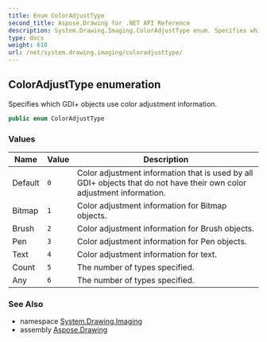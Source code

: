 ```yaml
---
title: Enum ColorAdjustType
second_title: Aspose.Drawing for .NET API Reference
description: System.Drawing.Imaging.ColorAdjustType enum. Specifies which GDI objects use color adjustment information
type: docs
weight: 610
url: /net/system.drawing.imaging/coloradjusttype/
---
```

## ColorAdjustType enumeration

Specifies which GDI+ objects use color adjustment information.

```csharp
public enum ColorAdjustType
```

### Values

| Name | Value | Description |
| --- | --- | --- |
| Default | `0` | Color adjustment information that is used by all GDI+ objects that do not have their own color adjustment information. |
| Bitmap | `1` | Color adjustment information for Bitmap objects. |
| Brush | `2` | Color adjustment information for Brush objects. |
| Pen | `3` | Color adjustment information for Pen objects. |
| Text | `4` | Color adjustment information for text. |
| Count | `5` | The number of types specified. |
| Any | `6` | The number of types specified. |

### See Also

* namespace [System.Drawing.Imaging](../../system.drawing.imaging/)
* assembly [Aspose.Drawing](../../)


